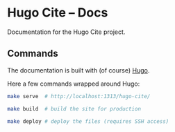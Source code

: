 # Hugo Cite – Docs

Documentation for the Hugo Cite project.

## Commands

The documentation is built with (of course) [Hugo](https://gohugo.io).

Here a few commands wrapped around Hugo:

```bash
make serve  # http://localhost:1313/hugo-cite/

make build  # build the site for production

make deploy # deploy the files (requires SSH access)
```
